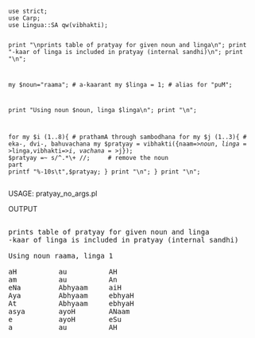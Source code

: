 <HTML><BODY>
<PRE><CODE>
use strict;
use Carp;
use Lingua::SA qw(vibhakti);

print "\nprints table of pratyay for given noun and linga\n";
print "-kaar of linga is included in pratyay (internal sandhi)\n";
print "\n";

my $noun="raama";	# a-kaarant
my $linga = 1;		# alias for "puM";

print "Using noun $noun, linga $linga\n";
print "\n";

for my $i (1..8){	# prathamA through sambodhana
    for my $j (1..3){	# eka-, dvi-, bahuvachana
        my $pratyay =
			vibhakti({naam=>$noun,linga=>$linga,vibhakti=>$i,vachana=>$j});
		$pratyay =~ s/^.*\+ //;		# remove the noun part
        printf "%-10s\t",$pratyay;
        }
     print "\n";
     }
print "\n";
</CODE></PRE><P>
USAGE: pratyay_no_args.pl <P>
OUTPUT<BR>
<PRE>

prints table of pratyay for given noun and linga
-kaar of linga is included in pratyay (internal sandhi)

Using noun raama, linga 1

aH        	au        	AH        	
am        	au        	An        	
eNa       	Abhyaam   	aiH       	
Aya       	Abhyaam   	ebhyaH    	
At        	Abhyaam   	ebhyaH    	
asya      	ayoH      	ANaam     	
e         	ayoH      	eSu       	
a         	au        	AH        	

</PRE>
</BODY></HTML>
